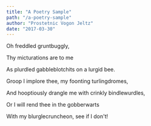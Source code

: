 ```yaml
---
title: "A Poetry Sample"
path: "/a-poetry-sample"
author: "Prostetnic Vogon Jeltz"
date: "2017-03-30"
---
```

Oh freddled gruntbuggly,

Thy micturations are to me

As plurdled gabbleblotchits on a lurgid bee.

Groop I implore thee, my foonting turlingdromes,

And hooptiously drangle me with crinkly bindlewurdles,

Or I will rend thee in the gobberwarts

With my blurglecruncheon, see if I don't!
